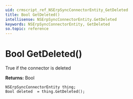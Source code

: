 ```yaml
---
uid: crmscript_ref_NSErpSyncConnectorEntity_GetDeleted
title: Bool GetDeleted()
intellisense: NSErpSyncConnectorEntity.GetDeleted
keywords: NSErpSyncConnectorEntity, GetDeleted
so.topic: reference
---
```


# Bool GetDeleted()

True if the connector is deleted

**Returns:** Bool

```crmscript
NSErpSyncConnectorEntity thing;
Bool deleted  = thing.GetDeleted();
```

